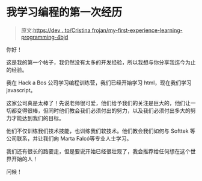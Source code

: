 # 我学习编程的第一次经历

> 原文:[https://dev . to/Cristina frojan/my-first-experience-learning-programming-4bjd](https://dev.to/cristinafrojan/my-first-experience-learning-programming-4bjd)

你好！

这是我的第一个帖子，我仍然没有太多的开发经验，所以我想与你分享我迄今为止的经验。

我在 Hack a Bos 公司学习编程训练营，我们已经开始学习 html，现在我们学习 javascript。

这家公司真是太棒了！先说老师很可爱，他们给予我们的关注是巨大的，他们让一切都变得很棒，但同时他们教会我们必须付出的努力，以及我们必须付出多大的努力才能达到我们的目标。

他们不仅训练我们技术技能，也训练我们软技术。他们教会我们如何与 Softtek 等公司联系，并让我们向 Marta Falcó等专业人士学习。

我们还有很长的路要走，但是要说开始已经很壮观了，我会推荐给任何想在这个世界开始的人！

问候！